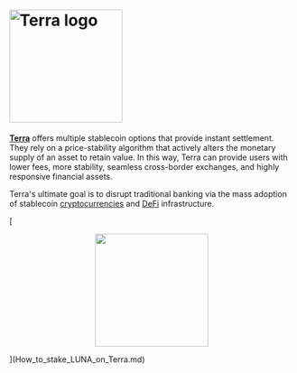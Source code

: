# <img width="200" alt="Terra logo" src="https://user-images.githubusercontent.com/95366163/147116105-a992beb9-6a2f-4767-ae40-033f087a0e99.png">

[**Terra**](https://www.terra.money/) offers multiple stablecoin options that provide instant settlement. They rely on a price-stability algorithm that actively alters the monetary supply of an asset to retain value. In this way, Terra can provide users with lower fees, more stability, seamless cross-border exchanges, and highly responsive financial assets.

Terra's ultimate goal is to disrupt traditional banking via the mass adoption of stablecoin [cryptocurrencies](Cryptocurrency.md) and [DeFi](DeFi.md) infrastructure.

[<p align="center">
  <img width="200" src="https://user-images.githubusercontent.com/95366163/147116516-13940e67-3e5e-4d35-9e60-250dc4420272.png">
</p>](How_to_stake_LUNA_on_Terra.md)

